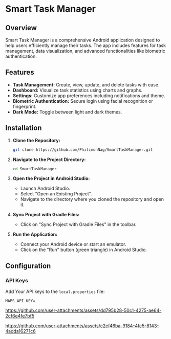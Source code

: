 # Smart Task Manager

## Overview

Smart Task Manager is a comprehensive Android application designed 
to help users efficiently manage their tasks. 
The app includes features for task management, 
data visualization, and advanced functionalities like biometric authentication.

## Features

- **Task Management:** Create, view, update, and delete tasks with ease.
- **Dashboard:** Visualize task statistics using charts and graphs.
- **Settings:** Customize app preferences including notifications and theme.
- **Biometric Authentication:** Secure login using facial recognition or fingerprint.
- **Dark Mode:** Toggle between light and dark themes.

## Installation

1. **Clone the Repository:**

    ```bash
    git clone https://github.com/PhilimonNag/SmartTaskManager.git
    ```

2. **Navigate to the Project Directory:**

    ```bash
    cd SmartTaskManager
    ```

3. **Open the Project in Android Studio:**

    - Launch Android Studio.
    - Select "Open an Existing Project".
    - Navigate to the directory where you cloned the repository and open it.

4. **Sync Project with Gradle Files:**

    - Click on "Sync Project with Gradle Files" in the toolbar.

5. **Run the Application:**

    - Connect your Android device or start an emulator.
    - Click on the "Run" button (green triangle) in Android Studio.

## Configuration

### API Keys

Add Your API keys to the `local.properties` file:
```
MAPS_API_KEY=

```

https://github.com/user-attachments/assets/dd795b28-50c1-4275-ae64-2cf6e4fe7bf5





https://github.com/user-attachments/assets/c2ef46ba-9184-4fc5-8143-4adda16271c6


